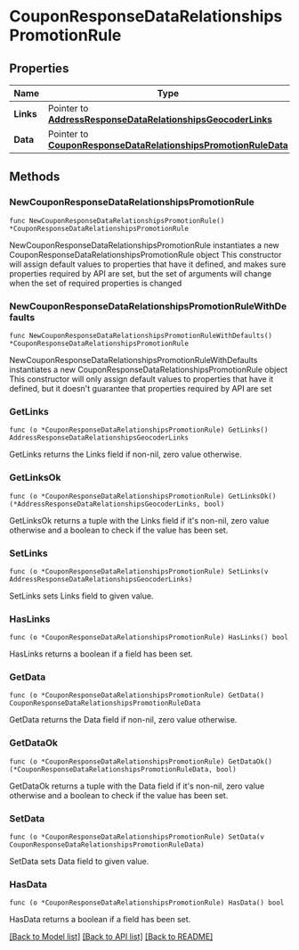 # CouponResponseDataRelationshipsPromotionRule

## Properties

Name | Type | Description | Notes
------------ | ------------- | ------------- | -------------
**Links** | Pointer to [**AddressResponseDataRelationshipsGeocoderLinks**](AddressResponseDataRelationshipsGeocoderLinks.md) |  | [optional] 
**Data** | Pointer to [**CouponResponseDataRelationshipsPromotionRuleData**](CouponResponseDataRelationshipsPromotionRuleData.md) |  | [optional] 

## Methods

### NewCouponResponseDataRelationshipsPromotionRule

`func NewCouponResponseDataRelationshipsPromotionRule() *CouponResponseDataRelationshipsPromotionRule`

NewCouponResponseDataRelationshipsPromotionRule instantiates a new CouponResponseDataRelationshipsPromotionRule object
This constructor will assign default values to properties that have it defined,
and makes sure properties required by API are set, but the set of arguments
will change when the set of required properties is changed

### NewCouponResponseDataRelationshipsPromotionRuleWithDefaults

`func NewCouponResponseDataRelationshipsPromotionRuleWithDefaults() *CouponResponseDataRelationshipsPromotionRule`

NewCouponResponseDataRelationshipsPromotionRuleWithDefaults instantiates a new CouponResponseDataRelationshipsPromotionRule object
This constructor will only assign default values to properties that have it defined,
but it doesn't guarantee that properties required by API are set

### GetLinks

`func (o *CouponResponseDataRelationshipsPromotionRule) GetLinks() AddressResponseDataRelationshipsGeocoderLinks`

GetLinks returns the Links field if non-nil, zero value otherwise.

### GetLinksOk

`func (o *CouponResponseDataRelationshipsPromotionRule) GetLinksOk() (*AddressResponseDataRelationshipsGeocoderLinks, bool)`

GetLinksOk returns a tuple with the Links field if it's non-nil, zero value otherwise
and a boolean to check if the value has been set.

### SetLinks

`func (o *CouponResponseDataRelationshipsPromotionRule) SetLinks(v AddressResponseDataRelationshipsGeocoderLinks)`

SetLinks sets Links field to given value.

### HasLinks

`func (o *CouponResponseDataRelationshipsPromotionRule) HasLinks() bool`

HasLinks returns a boolean if a field has been set.

### GetData

`func (o *CouponResponseDataRelationshipsPromotionRule) GetData() CouponResponseDataRelationshipsPromotionRuleData`

GetData returns the Data field if non-nil, zero value otherwise.

### GetDataOk

`func (o *CouponResponseDataRelationshipsPromotionRule) GetDataOk() (*CouponResponseDataRelationshipsPromotionRuleData, bool)`

GetDataOk returns a tuple with the Data field if it's non-nil, zero value otherwise
and a boolean to check if the value has been set.

### SetData

`func (o *CouponResponseDataRelationshipsPromotionRule) SetData(v CouponResponseDataRelationshipsPromotionRuleData)`

SetData sets Data field to given value.

### HasData

`func (o *CouponResponseDataRelationshipsPromotionRule) HasData() bool`

HasData returns a boolean if a field has been set.


[[Back to Model list]](../README.md#documentation-for-models) [[Back to API list]](../README.md#documentation-for-api-endpoints) [[Back to README]](../README.md)


